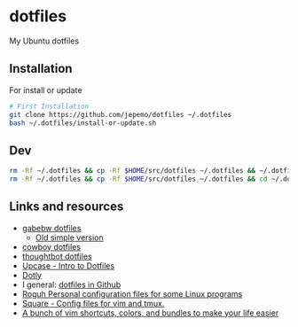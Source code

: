 # dotfiles
My Ubuntu dotfiles

## Installation

For install or update

```bash
# First Installation
git clone https://github.com/jepemo/dotfiles ~/.dotfiles
bash ~/.dotfiles/install-or-update.sh
```

## Dev

```bash
rm -Rf ~/.dotfiles && cp -Rf $HOME/src/dotfiles ~/.dotfiles && ~/.dotfiles/install.sh
rm -Rf ~/.dotfiles && cp -Rf $HOME/src/dotfiles ~/.dotfiles && cd ~/.dotfiles && ./install.sh && cd -
```

## Links and resources

  - [gabebw dotfiles](https://github.com/gabebw/dotfiles)
    - [Old simple version](https://github.com/gabebw/dotfiles/tree/7c5ba2fd230df4dd2432019c72c3def2b75f1d45)
  - [cowboy dotfiles](https://github.com/cowboy/dotfiles)
  - [thoughtbot dotfiles](https://github.com/thoughtbot/dotfiles)
  - [Upcase - Intro to Dotfiles](https://thoughtbot.com/upcase/videos/intro-to-dotfiles)
  - [Dotly](https://github.com/CodelyTV/dotly)
  - I general: [dotfiles in Github](https://dotfiles.github.io/)
  - [Roguh Personal configuration files for some Linux programs](https://github.com/roguh/confs)
  - [Square - Config files for vim and tmux.](https://github.com/square/maximum-awesome)
  - [A bunch of vim shortcuts, colors, and bundles to make your life easier](https://github.com/cassidoo/vim-up)
